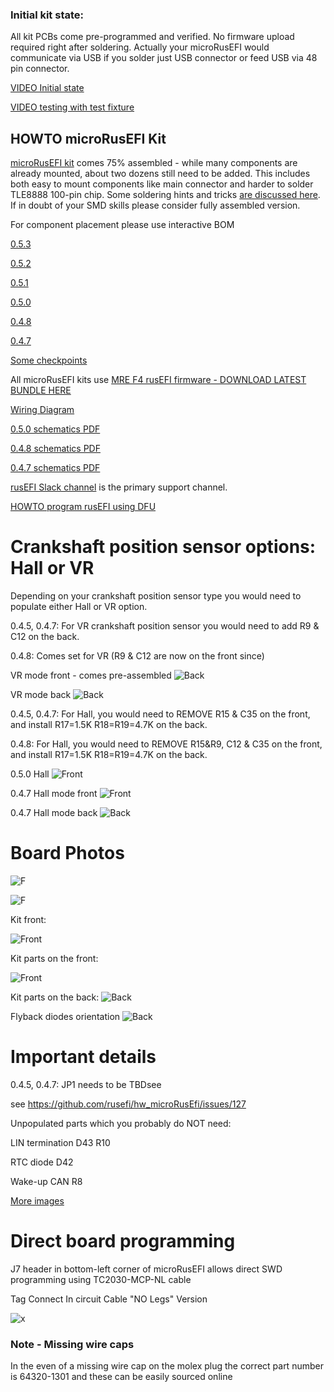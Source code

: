 ### Initial kit state:

All kit PCBs come pre-programmed and verified. No firmware upload required right after soldering. Actually your microRusEFI would
communicate via USB if you solder just USB connector or feed USB via 48 pin connector.

[VIDEO Initial state](https://www.youtube.com/watch?v=3vWbIECoLg8)

[VIDEO testing with test fixture](https://www.youtube.com/watch?v=pAaNUaCQaz0)


## HOWTO microRusEFI Kit


[microRusEFI kit](https://www.ebay.com/itm/333517397424) comes 75% assembled - while many components are already mounted, about two dozens
still need to be added. This includes both easy to mount components like main connector and harder to solder
TLE8888 100-pin chip. Some soldering hints and tricks [are discussed here](https://rusefi.com/forum/viewtopic.php?t=425).
If in doubt of your SMD skills please consider fully assembled version. 


For component placement please use interactive BOM

[0.5.3](https://rusefi.com/docs/ibom/micro_rusEFI_R0.5.3.html)

[0.5.2](https://rusefi.com/docs/ibom/micro_rusEFI_R0.5.2.html)

[0.5.1](https://rusefi.com/docs/ibom/micro_rusEFI_R0.5.1.html)

[0.5.0](https://rusefi.com/docs/ibom/micro_rusEFI_0.5.0.html)

[0.4.8](https://rusefi.com/docs/ibom/microRusEfi_R0.4.8.html)

[0.4.7](https://rusefi.com/docs/ibom/microRusEfi_R0.4.7.html)


[Some checkpoints](Hardware/microRusEFI/Hardware_microRusEFI_0_4_7_front_checks.jpg)


All microRusEFI kits use [MRE F4 rusEFI firmware - DOWNLOAD LATEST BUNDLE HERE](https://rusefi.com/build_server/rusefi_bundle_mre_f4.zip)




[Wiring Diagram](Hardware-microRusEFI-wiring)

[0.5.0 schematics PDF](https://github.com/rusefi/hw_microRusEfi/blob/master/micro_rusEFI_Schematic_0_5_0.pdf)

[0.4.8 schematics PDF](https://github.com/rusefi/hw_microRusEfi/blob/master/microRusEfi_Schematic_0_4_8.pdf)

[0.4.7 schematics PDF](https://github.com/rusefi/hw_microRusEfi/blob/master/microRusEfi_Schematic_0_4_7.pdf)


[rusEFI Slack channel](https://rusefi.com/forum/viewtopic.php?f=13&t=1198) is the primary support channel.

[HOWTO program rusEFI using DFU](HOWTO-DFU)

# Crankshaft position sensor options: Hall or VR

Depending on your crankshaft position sensor type you would need to populate either Hall or VR option.

0.4.5, 0.4.7: For VR crankshaft position sensor you would need to add R9 & C12 on the back.

0.4.8: Comes set for VR (R9 & C12 are now on the front since)

VR mode front - comes pre-assembled
![Back](Hardware/microRusEFI/Hardware_microRusEFI_0.4.7_vr_front.png)

VR mode back
![Back](Hardware/microRusEFI/Hardware_microRusEFI_0.4.7_vr_back.jpg)


0.4.5, 0.4.7: For Hall, you would need to REMOVE R15 & C35 on the front, and install R17=1.5K R18=R19=4.7K on the back.

0.4.8: For Hall, you would need to REMOVE R15&R9, C12 & C35 on the front, and install R17=1.5K R18=R19=4.7K on the back.

0.5.0 Hall
![Front](Hardware/microRusEFI/Hardware_microRusEFI_0.5.0_hall_mode.jpg)

0.4.7 Hall mode front
![Front](Hardware/microRusEFI/Hardware_microRusEFI_0.4.7_hall_front.jpg)

0.4.7 Hall mode back
![Back](Hardware/microRusEFI/Hardware_microRusEFI_0.4.7_hall_back.png)



# Board Photos

![F](Hardware/microRusEFI/Hardware_microRusEFI_0.5.3_assembled_front.jpg)

![F](Hardware/microRusEFI/Hardware_microRusEFI_0.5.0_module_assembled_front.jpg)


Kit front:

![Front](Hardware/microRusEFI/Hardware_microRusEFI_0.4.7_pre_assembled_front.jpg)

Kit parts on the front:

![Front](Hardware/microRusEFI/Hardware_microRusEFI_0.4.7_kit_front.jpg)

Kit parts on the back:
![Back](Hardware/microRusEFI/Hardware_microRusEFI_0.4.7_kit_assembled_back.jpg)

Flyback diodes orientation
![Back](Hardware/microRusEFI/Hardware_microRusEFI_0.4.7_kit_diodes_orientation.jpg)


# Important details
0.4.5, 0.4.7: 
JP1 needs to be TBDsee

see https://github.com/rusefi/hw_microRusEfi/issues/127

Unpopulated parts which you probably do NOT need:

LIN termination D43 R10

RTC diode D42

Wake-up CAN R8

[More images](https://github.com/rusefi/hw_microRusEfi/blob/master/gerbers)

# Direct board programming

J7 header in bottom-left corner of microRusEFI allows direct SWD programming using TC2030-MCP-NL cable

Tag Connect In circuit Cable "NO Legs" Version

![x](Hardware/microRusEFI/TC2030_SWD.jpg)

### Note - Missing wire caps  
In the even of a missing wire cap on the molex plug the correct part number is 64320-1301 and these can be easily sourced online  
